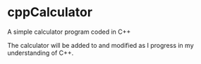 # cppCalculator
A simple calculator program coded in C++

The calculator will be added to and modified as I progress in my understanding of C++.
